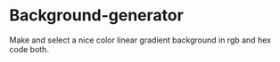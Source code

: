 # Background-generator
Make and select a nice color linear gradient background in rgb and hex code both.
